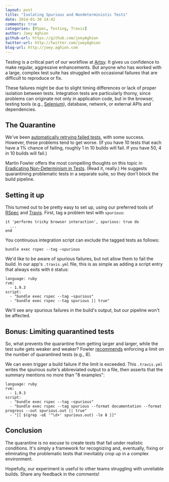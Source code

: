 ```yaml
---
layout: post
title: "Isolating Spurious and Nondeterministic Tests"
date: 2014-01-30 14:42
comments: true
categories: [RSpec, Testing, Travis]
author: Joey Aghion
github-url: https://github.com/joeyAghion
twitter-url: http://twitter.com/joeyAghion
blog-url: http://joey.aghion.com
---
```


Testing is a critical part of our workflow at [Artsy](https://artsy.net). It gives us confidence to make regular, aggressive enhancements. But anyone who has worked with a large, complex test suite has struggled with occasional failures that are difficult to reproduce or fix.

These failures might be due to slight timing differences or lack of proper isolation between tests. Integration tests are particularly thorny, since problems can originate not only in application code, but in the browser, testing tools (e.g., [Selenium](http://docs.seleniumhq.org/)), database, network, or external APIs and dependencies.

## The Quarantine

We've been [automatically retrying failed tests](http://artsy.github.io/blog/2012/05/15/how-to-organize-over-3000-rspec-specs-and-retry-test-failures/), with some success. However, these problems tend to get worse. (If you have 10 tests that each have a 1% chance of failing, roughly 1 in 10 builds will fail. If you have 50, 4 in 10 builds will fail.)

Martin Fowler offers the most compelling thoughts on this topic in [Eradicating Non-Determinism in Tests](http://martinfowler.com/articles/nonDeterminism.html). (Read it, really.) He suggests quarantining problematic tests in a separate suite, so they don't block the build pipeline.

<!-- more -->

## Setting it up

This turned out to be pretty easy to set up, using our preferred tools of [RSpec](https://relishapp.com/rspec) and [Travis](http://travis-ci.com/). First, tag a problem test with `spurious`:

    it 'performs tricky browser interaction', spurious: true do
      ...
    end

You continuous integration script can exclude the tagged tests as follows:

    bundle exec rspec --tag ~spurious

We'd like to be aware of spurious failures, but not allow them to fail the build. In our app's `.travis.yml` file, this is as simple as adding a script entry that always exits with `0` status:

    language: ruby
    rvm:
      - 1.9.3
    script:
      - "bundle exec rspec --tag ~spurious"
      - "bundle exec rspec --tag spurious || true"

We'll see any spurious failures in the build's output, but our pipeline won't be affected.

## Bonus: Limiting quarantined tests

So, what prevents the quarantine from getting larger and larger, while the test suite gets weaker and weaker? Fowler [recommends](http://martinfowler.com/articles/nonDeterminism.html#Quarantine) enforcing a limit on the number of quarantined tests (e.g., 8).

We can even trigger a build failure if the limit is exceeded. This `.travis.yml` writes the spurious suite's abbreviated output to a file, then asserts that the summary mentions no more than "8 examples":

    language: ruby
    rvm:
      - 1.9.3
    script:
      - "bundle exec rspec --tag ~spurious"
      - "bundle exec rspec --tag spurious --format documentation --format progress --out spurious.out || true"
      - "[[ $(grep -oE '^\d+' spurious.out) -le 8 ]]"

## Conclusion

The quarantine is no excuse to create tests that fail under realistic conditions. It's simply a framework for recognizing and, eventually, fixing or eliminating the problematic tests that inevitably crop up in a complex environment.

Hopefully, our experiment is useful to other teams struggling with unreliable builds. Share any feedback in the comments!
